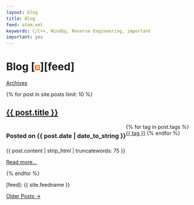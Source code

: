 ```yaml
---
layout: blog
title: Blog
feed: atom.xml
keywords: C/C++, Windbg, Reverse Engineering, important
important: yes
---
```


Blog [![Feed icon](/files/css/feed-icon-14x14.png)][feed]
=====================
<span class="low-top quiet large-bottom"><a href="/archives" class="small quiet">Archives</a></span>
<p/>

{% for post in site.posts limit: 10 %}
<h2><a href="{{ post.url }}">{{ post.title }}</a></h2>
<h3 class="datetext" style="float:left">
Posted on {{ post.date | date_to_string }}
</h3>
<span class="tag-list"> 
{% for tag in post.tags %}
<a href="/categories/{{ tag }}.html">{{ tag }}</a> 
{% endfor %}
</span>



<div class="c">&nbsp;</div>
<p>{{ post.content | strip_html | truncatewords: 75 }}</p>
<p><a href="{{ post.url }}">Read more...</a></p>
{% endfor %}


[feed]: {{ site.feedname }}



<p>
<a href="/archives">Older Posts &rarr;</a>
</p>


